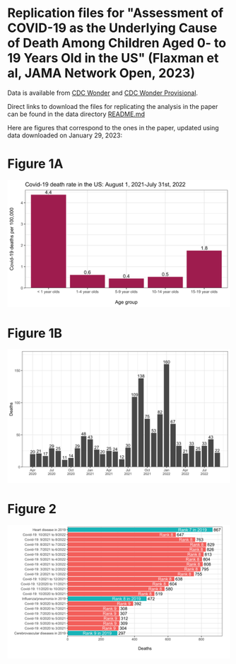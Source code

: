 # Replication files for "Assessment of COVID-19 as the Underlying Cause of Death Among Children Aged 0- to 19 Years Old in the US" (Flaxman et al, JAMA Network Open, 2023)

Data is available from [CDC Wonder](https://wonder.cdc.gov/Deaths-by-Underlying-Cause.html) and [CDC Wonder Provisional](https://wonder.cdc.gov/mcd-icd10-provisional.html).

Direct links to download the files for replicating the analysis in the paper can be found in the data directory [README.md](https://github.com/MLGlobalHealth/covid19pediatric/tree/main/data/README.md)

Here are figures that correspond to the ones in the paper, updated using data downloaded on January 29, 2023:

# Figure 1A
![Figure 1(a)](https://github.com/MLGlobalHealth/covid19pediatric/blob/main/figures/US-death-rate-age-groups-21-22.png)

# Figure 1B
![Figure 1(b)](https://github.com/MLGlobalHealth/covid19pediatric/blob/main/figures/timeseries.png)

# Figure 2
![Figure 2](https://github.com/MLGlobalHealth/covid19pediatric/blob/main/figures/ranks.png)

